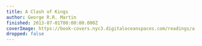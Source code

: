 ```yaml
---
title: A Clash of Kings
author: George R.R. Martin
finished: 2013-07-01T00:00:00.000Z
coverImage: https://book-covers.nyc3.digitaloceanspaces.com/readings/a-clash-of-kings-01.jpg
dropped: false
---
```


